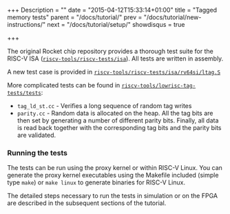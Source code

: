 +++
Description = ""
date = "2015-04-12T15:33:14+01:00"
title = "Tagged memory tests"
parent = "/docs/tutorial/"
prev = "/docs/tutorial/new-instructions/"
next = "/docs/tutorial/setup/"
showdisqus = true

+++

The original Rocket chip repository provides a thorough test suite for
the RISC-V ISA
([`riscv-tools/riscv-tests/isa`](https://github.com/riscv/riscv-tests/tree/master/isa)). All
tests are written in assembly.

A new test case is provided in [`riscv-tools/riscv-tests/isa/rv64si/ltag.S`](https://github.com/lowRISC/riscv-tests/tree/master/isa/rv64si/ltag.S)

More complicated tests can be found in
[`riscv-tools/lowrisc-tag-tests/tests`](https://github.com/lowRISC/lowrisc-tag-tests/tree/master/tests):

  * `tag_ld_st.cc` - Verifies a long sequence of random tag writes
  * `parity.cc` - Random data is allocated on the heap. All the tag bits are then set by generating a number of different parity bits. Finally, all data is read back together with the corresponding tag bits and the parity bits are validated. 

### Running the tests

The tests can be run using the proxy kernel or within RISC-V
Linux. You can generate the proxy kernel executables using the
Makefile included (simple type `make`) or `make linux` to generate
binaries for RISC-V Linux.

The detailed steps necessary to run the tests in simulation or on the FPGA are
described in the subsequent sections of the tutorial.

